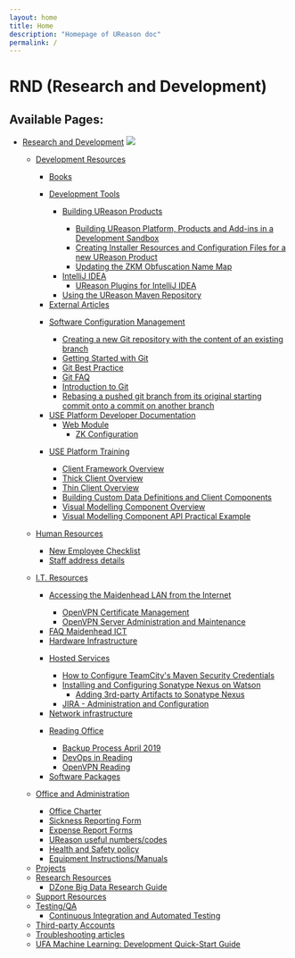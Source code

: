 ```yaml
---
layout: home
title: Home
description: "Homepage of UReason doc"
permalink: /
---
```


# RND (Research and Development)

## Available Pages:

-   [Research and Development](/) ![](assets/images/icons/contenttypes/home_page_16.png)
    -   [Development Resources](Development_Resources/Development_Resources)
        -   [Books](Development_Resources/Books)

        <!-- -->

        -   [Development Tools](Development_Resources/Development_Tools/Development_Tools)
            -   [Building UReason Products](Development_Resources/Development_Tools/Building_UReason_Products/Building_UReason_Products.md)
                -   [Building UReason Platform, Products and Add-ins in a Development Sandbox](Development_Resources/Development_Tools/Building_UReason_Products/Building_UReason_Platform_Products_and_Add-ins_in_a_Development_Sandbox)

                <!-- -->

                -   [Creating Installer Resources and Configuration Files for a new UReason Product](Development_Resources/Development_Tools/Building_UReason_Products/Creating_Installer_Resources_and_Configuration_Files_for_a_new_UReason_Product)

                <!-- -->

                -   [Updating the ZKM Obfuscation Name Map](Development_Resources/Development_Tools/Building_UReason_Products/Updating_the_ZKM_Obfuscation_Name_Map)

            <!-- -->

            -   [IntelliJ IDEA](Development_Resources/Development_Tools/IntelliJ_IDEA/IntelliJ_IDEA.md)
                -   [UReason Plugins for IntelliJ IDEA](Development_Resources/Development_Tools/IntelliJ_IDEA/UReason_Plugins_for_IntelliJ_IDEA)

            <!-- -->

            -   [Using the UReason Maven Repository](Development_Tools/Using_the_UReason_Maven_Repository)

        <!-- -->

        -   [External Articles](Development_Resources/External_Articles)

        <!-- -->

        -   [Software Configuration Management](Development_Resources/Software_Configuration_Management/Software_Configuration_Management)
            -   [Creating a new Git repository with the content of an existing branch](Development_Resources/Software_Configuration_Management/Creating_a_new_Git_repository_with_the_content_of_an_existing_branch)

            <!-- -->

            -   [Getting Started with Git](Development_Resources/Software_Configuration_Management/Getting_Started_with_Git)

            <!-- -->

            -   [Git Best Practice](Development_Resources/Software_Configuration_Management/Git_Best_Practice)

            <!-- -->

            -   [Git FAQ](Development_Resources/Software_Configuration_Management/Git_FAQ)

            <!-- -->

            -   [Introduction to Git](Development_Resources/Software_Configuration_Management/Introduction_to_Git)

            <!-- -->

            -   [Rebasing a pushed git branch from its original starting commit onto a commit on another branch](Development_Resources/Software_Configuration_Management/Rebasing_a_pushed_git_branch_from_its_original_starting_commit_onto_a_commit_on_another_branch)

        <!-- -->

        -   [USE Platform Developer Documentation](Development_Resources/USE_Platform_Developer_Documentation/USE_Platform_Developer_Documentation)
            -   [Web Module](Development_Resources/USE_Platform_Developer_Documentation/Web_Module)
                -   [ZK Configuration](Development_Resources/USE_Platform_Developer_Documentation/ZK_Configuration)

        <!-- -->

        -   [USE Platform Training](Development_Resources/USE_Platform_Training/USE_Platform_Training)
            -   [Client Framework Overview](Development_Resources/USE_Platform_Training/Client_Framework_Overview)

            <!-- -->

            -   [Thick Client Overview](Development_Resources/USE_Platform_Training/Thick_Client_Overview)

            <!-- -->

            -   [Thin Client Overview](Development_Resources/USE_Platform_Training/Thin_Client_Overview)

            <!-- -->

            -   [Building Custom Data Definitions and Client Components](Development_Resources/USE_Platform_Training/Building_Custom_Data_Definitions_and_Client_Components)

            <!-- -->

            -   [Visual Modelling Component Overview](Development_Resources/USE_Platform_Training/Visual_Modelling_Component_Overview)

            <!-- -->

            -   [Visual Modelling Component API Practical Example](Development_Resources/USE_Platform_Training/Visual_Modelling_Component_API_Practical_Example)

    <!-- -->

    -   [Human Resources](Human_Resources)
        -   [New Employee Checklist](New_Employee_Checklist)

        <!-- -->

        -   [Staff address details](Staff_address_details)

    <!-- -->

    -   [I.T. Resources](I.T._Resources)
        -   [Accessing the Maidenhead LAN from the Internet](Accessing_the_Maidenhead_LAN_from_the_Internet)
            -   [OpenVPN Certificate Management](OpenVPN_Certificate_Management)

            <!-- -->

            -   [OpenVPN Server Administration and Maintenance](OpenVPN_Server_Administration_and_Maintenance)

        <!-- -->

        -   [FAQ Maidenhead ICT](FAQ_Maidenhead_ICT)

        <!-- -->

        -   [Hardware Infrastructure](Hardware_Infrastructure)

        <!-- -->

        -   [Hosted Services](Hosted_Services)
            -   [How to Configure TeamCity's Maven Security Credentials](How_to_Configure_TeamCity_s_Maven_Security_Credentials)

            <!-- -->

            -   [Installing and Configuring Sonatype Nexus on Watson](Installing_and_Configuring_Sonatype_Nexus_on_Watson)
                -   [Adding 3rd-party Artifacts to Sonatype Nexus](Adding_3rd-party_Artifacts_to_Sonatype_Nexus)

            <!-- -->

            -   [JIRA - Administration and Configuration](JIRA_-_Administration_and_Configuration)

        <!-- -->

        -   [Network infrastructure](Network_infrastructure)

        <!-- -->

        -   [Reading Office](Reading_Office)
            -   [Backup Process April 2019](Backup_Process_April_2019)

            <!-- -->

            -   [DevOps in Reading](DevOps_in_Reading)

            <!-- -->

            -   [OpenVPN Reading](OpenVPN_Reading)

        <!-- -->

        -   [Software Packages](Software_Packages)

    <!-- -->

    -   [Office and Administration](Office_and_Administration)
        -   [Office Charter](Office_Charter)

        <!-- -->

        -   [Sickness Reporting Form](Sickness_Reporting_Form)

        <!-- -->

        -   [Expense Report Forms](Expense_Report_Forms)

        <!-- -->

        -   [UReason useful numbers/codes](UReason_useful_numbers_codes)

        <!-- -->

        -   [Health and Safety policy](Health_and_Safety_policy)

        <!-- -->

        -   [Equipment Instructions/Manuals](Equipment_Instructions_Manuals)

    <!-- -->

    -   [Projects](Projects)

    <!-- -->

    -   [Research Resources](Research_Resources)
        -   [DZone Big Data Research Guide](DZone_Big_Data_Research_Guide)

    <!-- -->

    -   [Support Resources](Support_Resources)

    <!-- -->

    -   [Testing/QA](Testing_QA)
        -   [Continuous Integration and Automated Testing](Continuous_Integration_and_Automated_Testing)

    <!-- -->

    -   [Third-party Accounts](Third-party_Accounts)

    <!-- -->

    -   [Troubleshooting articles](Troubleshooting_articles)

    <!-- -->

    -   [UFA Machine Learning: Development Quick-Start Guide](UFA_Machine_Learning_Development_Quick-Start_Guide)


